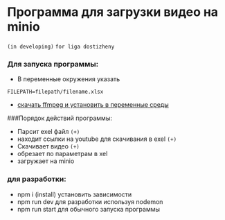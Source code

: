 # Программа для загрузки видео на minio 
`(in developing)`
`for liga dostizheny`
### Для запуска программы:
 - В переменные окружения указать
```
FILEPATH=filepath/filename.xlsx
```
 - [скачать ffmpeg и установить в переменные среды](http://blog.gregzaal.com/how-to-install-ffmpeg-on-windows/)
    
    
###Порядок действий программы:
- Парсит exel файл `(+)`
- находит ссылки на youtube для скачивания в exel `(+)`
- Скачивает видео `(+)`
- обрезает по параметрам в xel
- загружает на minio
### для разработки:
- npm i (install) установить зависимости
- npm run dev для разработки используя nodemon
- npm run start для обычного запуска программы
